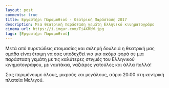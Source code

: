 ```yaml
---
layout: post
comments: true
title: Εργαστήρι Παραμυθιού - Θεατρική Παράσταση 2017
description: Μια θεατρική παράσταση γεμάτη Ελληνικό κινηματογράφο
cinema_url: https://i.imgur.com/Ti4XRbW.jpg
tags: [Εργαστήρι Παραμυθιού]
---
```


Μετά από πυρετώδεις ετοιμασίες και σκληρή δουλειά η θεατρική μας ομάδα είναι έτοιμη να σας υποδεχθεί για μια ακόμα φορά σε μια παράσταση γεμάτη με τις καλύτερες στιγμές του Ελληνικού κινηματογράφου, με ναυτάκια, ναζιάρες γατούλες και άλλα πολλά!

Σας περιμένουμε όλους, μικρούς και μεγάλους, αύριο 20:00 στη κεντρική πλατεία Μελιγού.